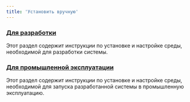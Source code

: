 ```yaml
---
title: 'Установить вручную'
---
```


### [Для разработки](Development_manual.md)

Этот раздел содержит инструкции по установке и настройке среды, необходимой для разработки системы.

### [Для промышленной эксплуатации](Execution_manual.md)

Этот раздел содержит инструкции по установке  и настройке среды, необходимой для запуска разработанной системы в промышленную эксплуатацию.
